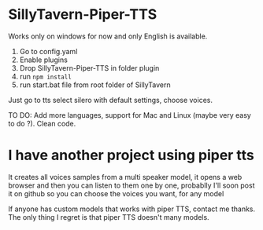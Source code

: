 # SillyTavern-Piper-TTS

Works only on windows for now and only English is available.
1) Go to config.yaml
2) Enable plugins
3) Drop SillyTavern-Piper-TTS in folder plugin
4) run `npm install`
4) run start.bat file from root folder of SillyTavern

Just go to tts select silero with default settings, choose voices.

TO DO:
Add more languages, support for Mac and Linux (maybe very easy to do ?).
Clean code.

# I have another project using piper tts
It creates all voices samples from a multi speaker model, it opens a web browser and then you can listen to them one by one, probablly I'll soon post it on github so you can choose the voices you want, for any model

If anyone has custom models that works with piper TTS, contact me thanks.
The only thing I regret is that piper TTS doesn't many models.
